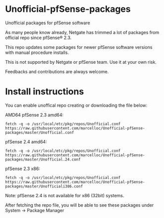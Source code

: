 # Unofficial-pfSense-packages
Unofficial packages for pfSense software

As many people know already, Netgate has trimmed a lot of packages from official repo since pfSense® 2.3. 

This repo updates some packages for newer pfSense software versions with manual procedure installs.

This is not supported by Netgate or pfSense team. Use it at your own risk.

Feedbacks and contributions are always welcome.

# Install instructions

You can enable unoffical repo creating or downloading the file below:

AMD64
pfSense 2.3 amd64:

```fetch -q -o /usr/local/etc/pkg/repos/Unofficial.conf https://raw.githubusercontent.com/marcelloc/Unofficial-pfSense-packages/master/Unofficial.conf```

pfSense 2.4 amd64:

```fetch -q -o /usr/local/etc/pkg/repos/Unofficial.conf https://raw.githubusercontent.com/marcelloc/Unofficial-pfSense-packages/master/Unofficial.24.conf```


pfSense 2.3 x86:

```fetch -q -o /usr/local/etc/pkg/repos/Unofficial.conf https://raw.githubusercontent.com/marcelloc/Unofficial-pfSense-packages/master/Unofficiali386.conf```

Note: pfSense 2.4 is not available for x86 (32bit) systems.

After fetching the repo file, you will be able to see these packages under System -> Package Manager
